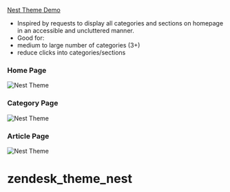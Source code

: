 [Nest Theme Demo](https://nest-theme.zendesk.com/hc/en-us)

- Inspired by requests to display all categories and sections on homepage in an accessible and uncluttered manner.
- Good for:
- medium to large number of categories (3+)
- reduce clicks into categories/sections


### Home Page

![Nest Theme](../screenshots/nest/home.png)


### Category Page

![Nest Theme](../screenshots/nest/category.png)

### Article Page

![Nest Theme](../screenshots/nest/article.png)
# zendesk_theme_nest
